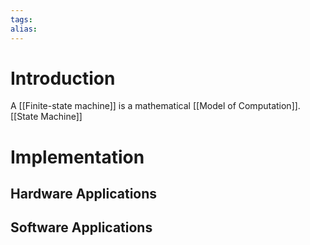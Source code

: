 ```yaml
---
tags: 
alias:
---
```

# Introduction 
A [[Finite-state machine]] is a mathematical [[Model of Computation]].
[[State Machine]]


# Implementation 
## Hardware Applications 
## Software Applications 
